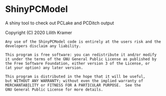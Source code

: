 # ShinyPCModel
A shiny tool to check out PCLake and PCDitch output

Copyright (C) 2020  Lilith Kramer
    
    Any use of the ShinyPCModel code is entirely at the users risk and the developers disclaim any liability. 

    This program is free software: you can redistribute it and/or modify
    it under the terms of the GNU General Public License as published by
    the Free Software Foundation, either version 3 of the License, or
    (at your option) any later version.

    This program is distributed in the hope that it will be useful,
    but WITHOUT ANY WARRANTY; without even the implied warranty of
    MERCHANTABILITY or FITNESS FOR A PARTICULAR PURPOSE.  See the
    GNU General Public License for more details.
    

